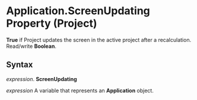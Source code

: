 
# Application.ScreenUpdating Property (Project)

 **True** if Project updates the screen in the active project after a recalculation. Read/write **Boolean**.


## Syntax

 _expression_. **ScreenUpdating**

 _expression_ A variable that represents an **Application** object.

